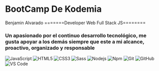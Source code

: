 # BootCamp De Kodemia

Benjamin Alvarado
=======Developer Web Full Stack JS========
### Un apasionado por el continuo desarrollo tecnológico, me gusta apoyar a los demás siempre que este a mi alcance, proactivo, organizado y responsable
![JavaScript](https://img.shields.io/badge/-JavaScript-F7DF1E?style=flat-square&logo=javascript&logoColor=ffffff)
![HTML5](https://img.shields.io/badge/-HTML5-%23E44D27?style=flat-square&logo=html5&logoColor=ffffff)
![CSS3](https://img.shields.io/badge/-CSS3-%231572B6?style=flat-square&logo=css3)
![Sass](https://img.shields.io/badge/-Sass-%23CC6699?style=flat-square&logo=sass&logoColor=ffffff)
![Nodejs](https://img.shields.io/badge/-Node.js-339933?style=flat-square&logo=Node.js&logoColor=ffffff)
![Npm](https://img.shields.io/badge/-npm-CB3837?style=flat-square&logo=npm)
![Git](https://img.shields.io/badge/-Git-%23F05032?style=flat-square&logo=git&logoColor=%23ffffff)
![GitHub](https://img.shields.io/badge/-GitHub-181717?style=flat-square&logo=github)
![VS Code](http://img.shields.io/badge/-VS%20Code-007ACC?style=flat-square&logo=visual-studio-code&logoColor=ffffff)
<!-- ![Angular](https://img.shields.io/badge/-Angular-DD0031?style=flat-square&logo=Angular&logoColor=ffffff) -->
<!-- ![Bootstrap](https://img.shields.io/badge/-Bootstrap-563D7C?style=flat-square&logo=Bootstrap&logoColor=ffffff) -->
<!-- ![Firebase](https://img.shields.io/badge/-Firebase-FFCA28?style=flat-square&logo=firebase&logoColor=ffffff) -->
<!-- ![Illustrator](http://img.shields.io/badge/-Illustrator-FF9A00?style=flat-square&logo=Adobe-Illustrator&logoColor=ffffff) -->
<!-- ![Photoshop](http://img.shields.io/badge/-Photoshop-31A8FF?style=flat-square&logo=Adobe-Photoshop&logoColor=ffffff) -->

